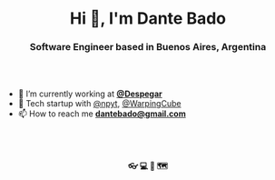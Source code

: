 <h1 align="center">Hi 👋, I'm Dante Bado</h1>
<h3 align="center">Software Engineer based in Buenos Aires, Argentina</h3>

<br/><br/>

- 🛫 I’m currently working at [**@Despegar**](https://github.com/despegar)
- 🕋 Tech startup with [@npyt](https://github.com/npyt), [@WarpingCube](https://github.com/warpingcube)
- 📫 How to reach me **dantebado@gmail.com**

<br/><br/>

<h4 align="center">👓 💻 🎹 🗺️</h4>
